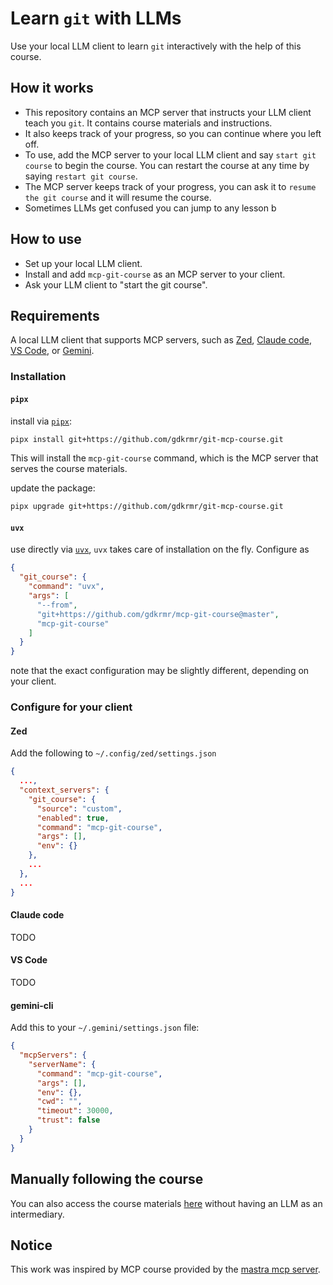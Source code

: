 # Learn `git` with LLMs

Use your local LLM client to learn `git` interactively with the help of this course.

## How it works

- This repository contains an MCP server that instructs your LLM client teach you `git`. It contains course materials and instructions.
- It also keeps track of your progress, so you can continue where you left off.
- To use, add the MCP server to your local LLM client and say `start git course` to begin the course. You can restart the course at any time by saying `restart git course`.
- The MCP server keeps track of your progress, you can ask it to `resume the git course` and it will resume the course.
- Sometimes LLMs get confused you can jump to any lesson b

## How to use

- Set up your local LLM client.
- Install and add `mcp-git-course` as an MCP server to your client.
- Ask your LLM client to "start the git course".

## Requirements

A local LLM client that supports MCP servers, such as [Zed](https://zed.dev), [Claude code](https://claude.ai), [VS Code](https://code.visualstudio.com), or [Gemini](https://ai.google.dev/gemini).

### Installation

#### `pipx`

install via [`pipx`](https://pipx.pypa.io/latest/installation):

```bash
pipx install git+https://github.com/gdkrmr/git-mcp-course.git
```

This will install the `mcp-git-course` command, which is the MCP server that serves the course materials.

update the package:

```bash
pipx upgrade git+https://github.com/gdkrmr/git-mcp-course.git
```

#### `uvx`

use directly via [`uvx`](https://docs.astral.sh/uv/), `uvx` takes care of installation on the fly. Configure as 

```json
{
  "git_course": {
    "command": "uvx",
    "args": [
      "--from",
      "git+https://github.com/gdkrmr/mcp-git-course@master",
      "mcp-git-course"
    ]
  }
}
```

note that the exact configuration may be slightly different, depending on your client.

### Configure for your client

#### Zed

Add the following to `~/.config/zed/settings.json`

```json
{
  ...,
  "context_servers": {
    "git_course": {
      "source": "custom",
      "enabled": true,
      "command": "mcp-git-course",
      "args": [],
      "env": {}
    },
    ...
  },
  ...
}
```

#### Claude code

TODO

#### VS Code

TODO

#### gemini-cli

Add this to your `~/.gemini/settings.json` file:

```json
{
  "mcpServers": {
    "serverName": {
      "command": "mcp-git-course",
      "args": [],
      "env": {},
      "cwd": "",
      "timeout": 30000,
      "trust": false
    }
  }
}
```

## Manually following the course

You can also access the course materials [here](https://github.com/gdkrmr/mcp-git-course/tree/master/src/mcp_git_course/resources/lessons) without having an LLM as an intermediary.

## Notice

This work was inspired by MCP course provided by the [mastra mcp server](https://github.com/mastra-ai).

